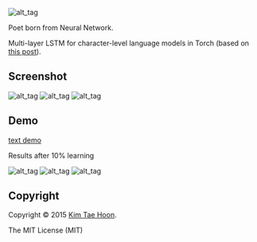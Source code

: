 ![alt_tag](https://raw.githubusercontent.com/carpedm20/poet-neural/master/contents/poet.png)

Poet born from Neural Network.

Multi-layer LSTM for character-level language models in Torch (based on [this post](http://karpathy.github.io/2015/05/21/rnn-effectiveness/)).


Screenshot
----------

![alt_tag](https://raw.githubusercontent.com/carpedm20/poet-neural/master/contents/screenshot1.png)
![alt_tag](https://raw.githubusercontent.com/carpedm20/poet-neural/master/contents/screenshot2.png)
![alt_tag](https://raw.githubusercontent.com/carpedm20/poet-neural/master/contents/screenshot3.png)

Demo
----

[text demo](https://github.com/carpedm20/poet-neural/blob/master/demo.txt)

Results after 10% learning

![alt_tag](https://raw.githubusercontent.com/carpedm20/poet-neural/master/contents/demo1.png)
![alt_tag](https://raw.githubusercontent.com/carpedm20/poet-neural/master/contents/demo2.png)
![alt_tag](https://raw.githubusercontent.com/carpedm20/poet-neural/master/contents/demo3.png)


Copyright
---------

Copyright :copyright: 2015 [Kim Tae Hoon](http://carpedm20.github.io/).

The MIT License (MIT)
